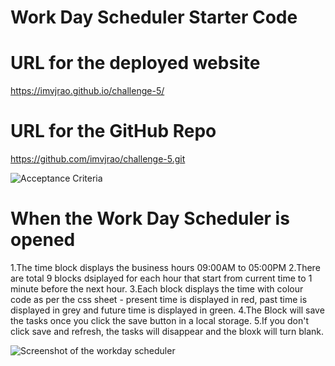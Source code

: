 # Work Day Scheduler Starter Code
# URL for the deployed website
https://imvjrao.github.io/challenge-5/

# URL for the GitHub Repo
https://github.com/imvjrao/challenge-5.git


![Acceptance Criteria](https://imvjrao.github.io/challenge-5/Images/Acceptance-criteria.png)

# When the Work Day Scheduler is opened
1.The time block displays the business hours 09:00AM to 05:00PM
2.There are total 9 blocks dsiplayed for each hour that start from current time to 1 minute before the next hour.
3.Each block displays the time with colour code as per the css sheet - present time is displayed in red, past time is displayed in grey and future time is displayed in green.
4.The Block will save the tasks once you click the save button in a local storage.
5.If you don't click save and refresh, the tasks will disappear and the bloxk will turn blank.

![Screenshot of the workday scheduler](https://imvjrao.github.io/challenge-5/Images/screenshot.png)